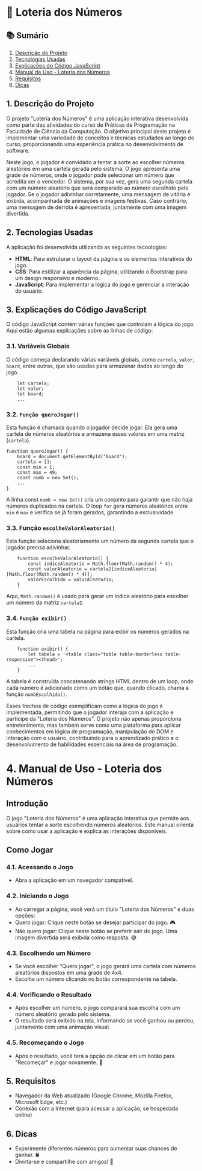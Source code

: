 # 🎉 Loteria dos Números

## 📚 Sumário

1. [Descrição do Projeto](#descrição-do-projeto)
2. [Tecnologias Usadas](#tecnologias-usadas)
3. [Explicações do Código JavaScript](#explicações-do-código-javascript)
4. [Manual de Uso - Loteria dos Números](#manual-de-uso---loteria-dos-números)
5. [Requisitos](#requisitos)
6. [Dicas](#dicas)

## 1. Descrição do Projeto

O projeto "Loteria dos Números" é uma aplicação interativa desenvolvida como parte das atividades do curso de Práticas de Programação na Faculdade de Ciência da Computação. O objetivo principal deste projeto é implementar uma variedade de conceitos e técnicas estudados ao longo do curso, proporcionando uma experiência prática no desenvolvimento de software.

Neste jogo, o jogador é convidado a tentar a sorte ao escolher números aleatórios em uma cartela gerada pelo sistema. O jogo apresenta uma grade de números, onde o jogador pode selecionar um número que acredita ser o vencedor. O sistema, por sua vez, gera uma segunda cartela com um número aleatório que será comparado ao número escolhido pelo jogador. Se o jogador adivinhar corretamente, uma mensagem de vitória é exibida, acompanhada de animações e imagens festivas. Caso contrário, uma mensagem de derrota é apresentada, juntamente com uma imagem divertida.

## 2. Tecnologias Usadas

A aplicação foi desenvolvida utilizando as seguintes tecnologias:
- **HTML**: Para estruturar o layout da página e os elementos interativos do jogo.
- **CSS**: Para estilizar a aparência da página, utilizando o Bootstrap para um design responsivo e moderno.
- **JavaScript**: Para implementar a lógica do jogo e gerenciar a interação do usuário.

## 3. Explicações do Código JavaScript

O código JavaScript contém várias funções que controlam a lógica do jogo. Aqui estão algumas explicações sobre as linhas de código:

### 3.1. Variáveis Globais

O código começa declarando várias variáveis globais, como `cartela`, `valor`, `board`, entre outras, que são usadas para armazenar dados ao longo do jogo.

        let cartela;
        let valor;
        let board;
        ...
        
### 3.2. `Função queroJogar()`
Esta função é chamada quando o jogador decide jogar. Ela gera uma cartela de números aleatórios e armazena esses valores em uma matriz (`cartela`).

    function queroJogar() {
        board = document.getElementById("board");
        cartela = [];
        const min = 1;
        const max = 49;
        const numb = new Set();
        ...
    }

A linha const `numb = new Set()` cria um conjunto para garantir que não haja números duplicados na cartela. O loop `for` gera números aleatórios entre `min` e `max` e verifica se já foram gerados, garantindo a exclusividade.

### 3.3. Função `escolheValorAleatorio()`
Esta função seleciona aleatoriamente um número da segunda cartela que o jogador precisa adivinhar.

        function escolheValorAleatorio() {
            const indiceAleatorio = Math.floor(Math.random() * 4);
            const valorAleatorio = cartela2[indiceAleatorio][Math.floor(Math.random() * 4)];
            valorEscolhido = valorAleatorio;
        }

Aqui, `Math.random()` é usado para gerar um índice aleatório para escolher um número da matriz `cartela2`.

### 3.4. `Função exibir()`
Esta função cria uma tabela na página para exibir os números gerados na cartela.

        function exibir() {
            let tabela = '<table class="table table-borderless table-responsive"><thead>';
            ...
        }
A tabela é construída concatenando strings HTML dentro de um loop, onde cada número é adicionado como um botão que, quando clicado, chama a função `numbEscolhido()`.

Esses trechos de código exemplificam como a lógica do jogo é implementada, permitindo que o jogador interaja com a aplicação e participe da "Loteria dos Números". O projeto não apenas proporciona entretenimento, mas também serve como uma plataforma para aplicar conhecimentos em lógica de programação, manipulação do DOM e interação com o usuário, contribuindo para o aprendizado prático e o desenvolvimento de habilidades essenciais na área de programação.

# 4. Manual de Uso - Loteria dos Números
## Introdução
O jogo "Loteria dos Números" é uma aplicação interativa que permite aos usuários tentar a sorte escolhendo números aleatórios. Este manual orienta sobre como usar a aplicação e explica as interações disponíveis.

## Como Jogar
### 4.1. Acessando o Jogo
- Abra a aplicação em um navegador compatível.
  
### 4.2. Iniciando o Jogo
- Ao carregar a página, você verá um título "Loteria dos Números" e duas opções:
- Quero jogar: Clique neste botão se desejar participar do jogo. 🎮
- Não quero jogar: Clique neste botão se preferir sair do jogo. Uma imagem divertida será exibida como resposta. 😅
  
### 4.3. Escolhendo um Número
- Se você escolher "Quero jogar", o jogo gerará uma cartela com números aleatórios dispostos em uma grade de 4x4.
- Escolha um número clicando no botão correspondente na tabela.

### 4.4. Verificando o Resultado
- Após escolher um número, o jogo comparará sua escolha com um número aleatório gerado pelo sistema.
- O resultado será exibido na tela, informando se você ganhou ou perdeu, juntamente com uma animação visual.

### 4.5. Recomeçando o Jogo
- Após o resultado, você terá a opção de clicar em um botão para "Recomeçar" e jogar novamente. 🔄

## 5. Requisitos
- Navegador da Web atualizado (Google Chrome, Mozilla Firefox, Microsoft Edge, etc.)
- Conexão com a Internet (para acessar a aplicação, se hospedada online)

## 6. Dicas
- Experimente diferentes números para aumentar suas chances de ganhar. 🍀
- Divirta-se e compartilhe com amigos! 🎊
